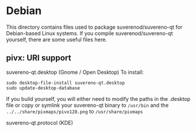 
Debian
====================
This directory contains files used to package suverenod/suvereno-qt
for Debian-based Linux systems. If you compile suverenod/suvereno-qt yourself, there are some useful files here.

## pivx: URI support ##


suvereno-qt.desktop  (Gnome / Open Desktop)
To install:

	sudo desktop-file-install suvereno-qt.desktop
	sudo update-desktop-database

If you build yourself, you will either need to modify the paths in
the .desktop file or copy or symlink your suvereno-qt binary to `/usr/bin`
and the `../../share/pixmaps/pivx128.png` to `/usr/share/pixmaps`

suvereno-qt.protocol (KDE)

